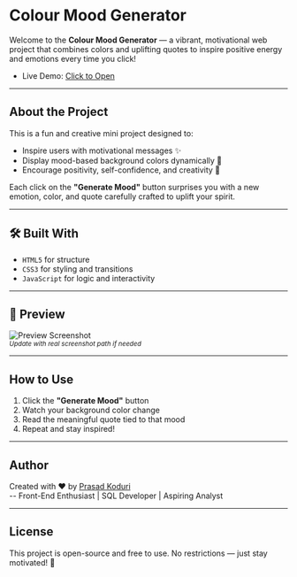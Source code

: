 # Colour Mood Generator

Welcome to the **Colour Mood Generator** — a vibrant, motivational web project that combines colors and uplifting quotes to inspire positive energy and emotions every time you click!

* Live Demo: [Click to Open](https://koduri-prasad.github.io/Colour-Mood-Generator/)

---

##  About the Project

This is a fun and creative mini project designed to:

- Inspire users with motivational messages ✨
- Display mood-based background colors dynamically 🌈
- Encourage positivity, self-confidence, and creativity 💖

Each click on the **"Generate Mood"** button surprises you with a new emotion, color, and quote carefully crafted to uplift your spirit.

---

## 🛠 Built With

- `HTML5` for structure  
- `CSS3` for styling and transitions  
- `JavaScript` for logic and interactivity  

---

## 📸 Preview

![Preview Screenshot](https://koduri-prasad.github.io/Colour-Mood-Generator/screenshot.png)  
<sub>*Update with real screenshot path if needed*</sub>

---

##  How to Use

1. Click the **"Generate Mood"** button  
2. Watch your background color change  
3. Read the meaningful quote tied to that mood  
4. Repeat and stay inspired!

---

##  Author

Created with ❤️ by [Prasad Koduri](https://www.linkedin.com/in/prasad-koduri-ab19a6244)  
-- Front-End Enthusiast | SQL Developer | Aspiring Analyst

---

##  License

This project is open-source and free to use. No restrictions — just stay motivated! 🌟
